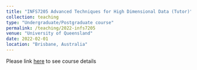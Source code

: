 ```yaml
---
title: "INFS7205 Advanced Techniques for High Dimensional Data (Tutor)"
collection: teaching
type: "Undergraduate/Postgraduate course"
permalink: /teaching/2022-infs7205
venue: "University of Queensland"
date: 2022-02-01
location: "Brisbane, Australia"
---
```


Please link [here](https://my.uq.edu.au/programs-courses/course.html?course_code=INFS7205) to see course details